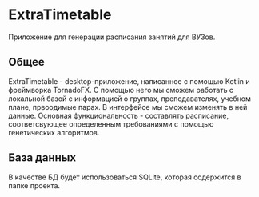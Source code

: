 # ExtraTimetable
Приложение для генерации расписания занятий для ВУЗов.

## Общее
ExtraTimetable - desktop-приложение, написанное с помощью Kotlin и фреймворка TornadoFX. 
С помощью него мы сможем работать с локальной базой с информацией о группах, преподавателях, учебном плане, првоодимые парах. 
В интерфейсе мы сможем изменять в ней данные. Основная функциональность - составлять расписание, соответсвующее определенным требованиями с помощью генетических алгоритмов.

## База данных
В качестве БД будет использоваться SQLite, которая содержится в папке проекта.
